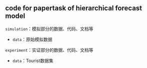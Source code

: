 ## code for papertask of hierarchical forecast model

`simulation`：模拟部分的数据、代码、文档等

* `data`：原始模拟数据

`experiment`：实证部分的数据、代码、文档等

* `data`：Tourist数据集